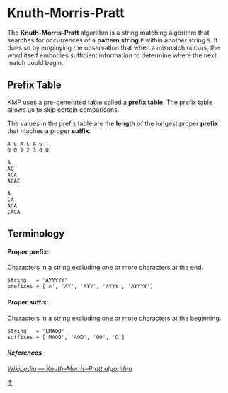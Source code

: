 # Knuth-Morris-Pratt

The **Knuth-Morris-Pratt** algorithm is a string matching algorithm that searches for occurrences of a **pattern string** `P` within another string `S`. It does so by employing the observation that when a mismatch occurs, the word itself embodies sufficient information to determine where the next match could begin.

## Prefix Table

KMP uses a pre-generated table called a **prefix table**. The prefix table allows us to skip certain comparisons.

The values in the prefix table are the **length** of the longest proper **prefix** that maches a proper **suffix**.

```
A C A C A G T
0 0 1 2 3 0 0

A
AC
ACA
ACAC

A
CA
ACA
CACA
```

## Terminology

#### Proper prefix:

Characters in a string excluding one or more characters at the end.

```
string   = 'AYYYYY'
prefixes = ['A', 'AY', 'AYY', 'AYYY', 'AYYYY']
```

#### Proper suffix:

Characters in a string excluding one or more characters at the beginning.

```
string   = 'LMAOO'
suffixes = ['MAOO', 'AOO', 'OO', 'O']
```

#### _References_

_[Wikipedia — Knuth–Morris–Pratt algorithm](https://en.wikipedia.org/wiki/Knuth%E2%80%93Morris%E2%80%93Pratt_algorithm)_

[↑](#Knuth-Morris-Pratt)
